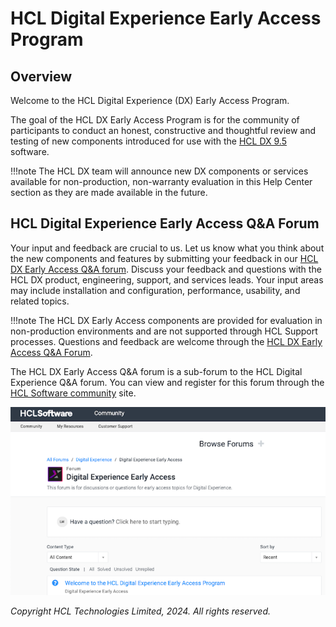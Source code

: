 # HCL Digital Experience Early Access Program

## Overview

Welcome to the HCL Digital Experience (DX) Early Access Program.

The goal of the HCL DX Early Access Program is for the community of participants to conduct an honest, constructive and thoughtful review and testing of new components introduced for use with the [HCL DX 9.5](../get_started/product_overview/index.md) software.

!!!note
    The HCL DX team will announce new DX components or services available for non-production, non-warranty evaluation in this Help Center section as they are made available in the future.

<!-- ## HCL DX Early Access Program Milestone 2

[HCL DX Early Access Program Milestone 2](eap_milestone_1.md) includes the following component:

- Open Liberty portlet container (for Kubernetes and Docker)

Milestone 2 additions include:

-   Support for extensions such as [global portlet filters](https://www.ibm.com/docs/en/was/8.5.5?topic=container-portlet-filters#cport_portlet_filters__title__3)
-   Trimming of portlet.xml whitespace

**Release Date: 2024-3-5**

## HCL DX Early Access Program Milestone 1

[HCL DX Early Access Program Milestone 1](eap_milestone_1.md) includes the following component:

- Open Liberty portlet container (for Kubernetes and Docker)

**Release Date: 2024-1-23**

## Get Started with the HCL DX Early Access Program components

To get started, go to the [Early Access Program Milestone 1](eap_milestone_1.md) topic and documentation on the Open Source Liberty portlet container, its system requirements, prerequisite software, and how to obtain the HCL DX Early Access Program - Milestone 1 and 2 components for evaluation. -->

## HCL Digital Experience Early Access Q&A Forum

Your input and feedback are crucial to us. Let us know what you think about the new components and features by submitting your feedback in our [HCL DX Early Access Q&A forum](https://support.hcltechsw.com/community?id=community_forum&sys_id=2ef7245c1b97f990534c4159cc4bcbf3). Discuss your feedback and questions with the HCL DX product, engineering, support, and services leads. Your input areas may include installation and configuration, performance, usability, and related topics.

!!!note
    The HCL DX Early Access components are provided for evaluation in non-production environments and are not supported through HCL Support processes. Questions and feedback are welcome through the [HCL DX Early Access Q&A Forum](https://support.hcltechsw.com/community?id=community_forum&sys_id=2ef7245c1b97f990534c4159cc4bcbf3).

The HCL DX Early Access Q&A forum is a sub-forum to the HCL Digital Experience Q&A forum. You can view and register for this forum through the [HCL Software community](https://support.hcltechsw.com/community?id=community_home) site.

![HCL DX Q&A forum](../images/hcl_dx_forum.png)

<!--Refer to the following topics for more information:

-   **[HCL DX Early Access Program Milestone 1](eap_milestone_1.md)**  
This topic discusses the Open Liberty Portlet Container, an Early Access Program component.
-   **[Limitations and restrictions](eap_limitations_restrictions.md)**  
This topic provides the limitations and restrictions when using the Early Access version. 
-   **[Downloading HCL DX Early Access Program components](download_eap_components.md)**  
Download the HCL DX Early Access Program components from your HCL Digital Experience entitlements in the HCL Software License Download Portal.
-   **[Deploying and configuring Open Liberty Portlet Container](deploy_config_eap.md)**  
This topic provides instructions on how to deploy, configure, install, uninstall, and troubleshoot issues in Open Liberty Portlet Container. 
-   **[Sample application to test in your Open Liberty portlet container](sample_application_eap.md)**  
This topic provides a sample application that you can test with Open Liberty portlet container. 
-   **[Suggested areas for evaluation](evaluation_eap.md)**   
This topic lists down possible questions when testing the Open Liberty Portlet container with your application.-->

*Copyright HCL Technologies Limited, 2024. All rights reserved.*
